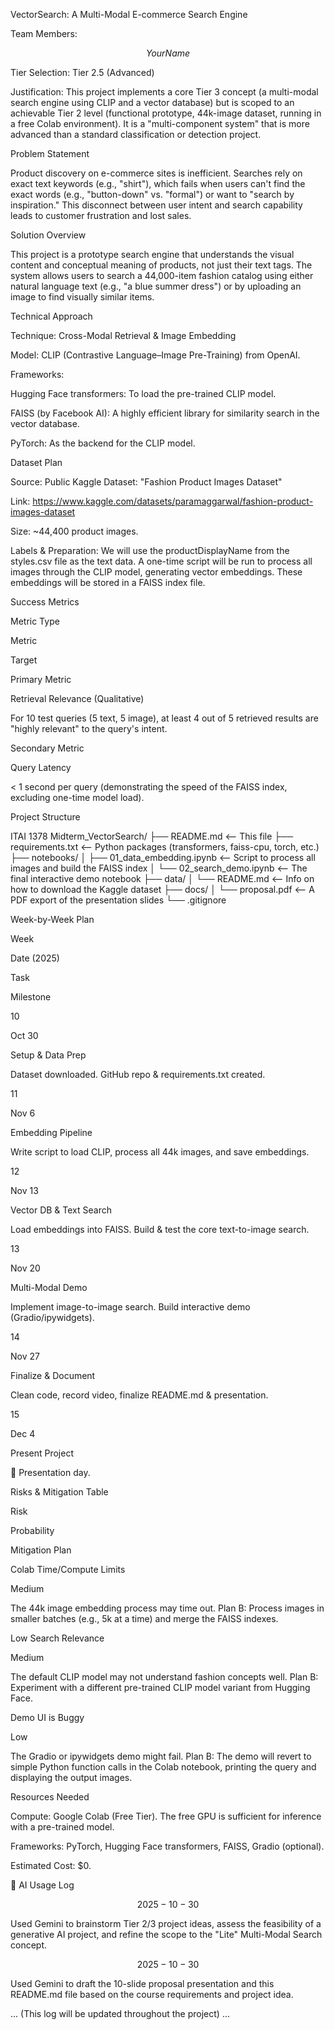 VectorSearch: A Multi-Modal E-commerce Search Engine

Team Members: 

$$Your Name$$

Tier Selection: Tier 2.5 (Advanced)

Justification: This project implements a core Tier 3 concept (a multi-modal search engine using CLIP and a vector database) but is scoped to an achievable Tier 2 level (functional prototype, 44k-image dataset, running in a free Colab environment). It is a "multi-component system" that is more advanced than a standard classification or detection project.

Problem Statement

Product discovery on e-commerce sites is inefficient. Searches rely on exact text keywords (e.g., "shirt"), which fails when users can't find the exact words (e.g., "button-down" vs. "formal") or want to "search by inspiration." This disconnect between user intent and search capability leads to customer frustration and lost sales.

Solution Overview

This project is a prototype search engine that understands the visual content and conceptual meaning of products, not just their text tags. The system allows users to search a 44,000-item fashion catalog using either natural language text (e.g., "a blue summer dress") or by uploading an image to find visually similar items.

Technical Approach

Technique: Cross-Modal Retrieval & Image Embedding

Model: CLIP (Contrastive Language–Image Pre-Training) from OpenAI.

Frameworks:

Hugging Face transformers: To load the pre-trained CLIP model.

FAISS (by Facebook AI): A highly efficient library for similarity search in the vector database.

PyTorch: As the backend for the CLIP model.

Dataset Plan

Source: Public Kaggle Dataset: "Fashion Product Images Dataset"

Link: https://www.kaggle.com/datasets/paramaggarwal/fashion-product-images-dataset

Size: ~44,400 product images.

Labels & Preparation: We will use the productDisplayName from the styles.csv file as the text data. A one-time script will be run to process all images through the CLIP model, generating vector embeddings. These embeddings will be stored in a FAISS index file.

Success Metrics

Metric Type

Metric

Target

Primary Metric

Retrieval Relevance (Qualitative)

For 10 test queries (5 text, 5 image), at least 4 out of 5 retrieved results are "highly relevant" to the query's intent.

Secondary Metric

Query Latency

< 1 second per query (demonstrating the speed of the FAISS index, excluding one-time model load).

Project Structure

ITAI 1378 Midterm_VectorSearch/
├── README.md                 <-- This file
├── requirements.txt          <-- Python packages (transformers, faiss-cpu, torch, etc.)
├── notebooks/
│   ├── 01_data_embedding.ipynb <-- Script to process all images and build the FAISS index
│   └── 02_search_demo.ipynb    <-- The final interactive demo notebook
├── data/
│   └── README.md             <-- Info on how to download the Kaggle dataset
├── docs/
│   └── proposal.pdf          <-- A PDF export of the presentation slides
└── .gitignore


Week-by-Week Plan

Week

Date (2025)

Task

Milestone

10

Oct 30

Setup & Data Prep

Dataset downloaded. GitHub repo & requirements.txt created.

11

Nov 6

Embedding Pipeline

Write script to load CLIP, process all 44k images, and save embeddings.

12

Nov 13

Vector DB & Text Search

Load embeddings into FAISS. Build & test the core text-to-image search.

13

Nov 20

Multi-Modal Demo

Implement image-to-image search. Build interactive demo (Gradio/ipywidgets).

14

Nov 27

Finalize & Document

Clean code, record video, finalize README.md & presentation.

15

Dec 4

Present Project

🎉 Presentation day.

Risks & Mitigation Table

Risk

Probability

Mitigation Plan

Colab Time/Compute Limits

Medium

The 44k image embedding process may time out. Plan B: Process images in smaller batches (e.g., 5k at a time) and merge the FAISS indexes.

Low Search Relevance

Medium

The default CLIP model may not understand fashion concepts well. Plan B: Experiment with a different pre-trained CLIP model variant from Hugging Face.

Demo UI is Buggy

Low

The Gradio or ipywidgets demo might fail. Plan B: The demo will revert to simple Python function calls in the Colab notebook, printing the query and displaying the output images.

Resources Needed

Compute: Google Colab (Free Tier). The free GPU is sufficient for inference with a pre-trained model.

Frameworks: PyTorch, Hugging Face transformers, FAISS, Gradio (optional).

Estimated Cost: $0.

🧾 AI Usage Log

$$2025-10-30$$

 Used Gemini to brainstorm Tier 2/3 project ideas, assess the feasibility of a generative AI project, and refine the scope to the "Lite" Multi-Modal Search concept.

$$2025-10-30$$

 Used Gemini to draft the 10-slide proposal presentation and this README.md file based on the course requirements and project idea.

... (This log will be updated throughout the project) ...
